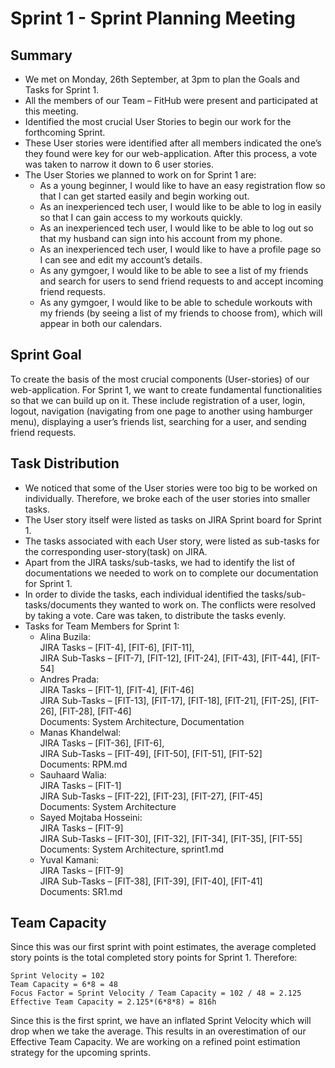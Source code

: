 # Sprint 1 - Sprint Planning Meeting

## Summary
- We met on Monday, 26th September, at 3pm to plan the Goals and Tasks for Sprint 1. 
- All the members of our Team – FitHub were present and participated at this meeting.
- Identified the most crucial User Stories to begin our work for the forthcoming Sprint.
- These User stories were identified after all members indicated the one’s they found were key for our web-application. After this process, a vote was taken to narrow it down to 6 user stories.
- The User Stories we planned to work on for Sprint 1 are:
    - As a young beginner, I would like to have an easy registration flow so that I can get started easily and begin working out.
    - As an inexperienced tech user, I would like to be able to log in easily so that I can gain access to my workouts quickly.
    - As an inexperienced tech user, I would like to be able to log out so that my husband can sign into his account from my phone.
    - As an inexperienced tech user, I would like to have a profile page so I can see and edit my account’s details.
    - As any gymgoer, I would like to be able to see a list of my friends and search for users to send friend requests to and accept incoming friend requests.
    - As any gymgoer, I would like to be able to schedule workouts with my friends (by seeing a list of my friends to choose from), which will appear in both our calendars.

## Sprint Goal

To create the basis of the most crucial components (User-stories) of our web-application. For Sprint 1, we want to create fundamental functionalities so that we can build up on it. These include registration of a user, login, logout, navigation (navigating from one page to another using hamburger menu), displaying a user’s friends list, searching for a user, and sending friend requests.


## Task Distribution

- We noticed that some of the User stories were too big to be worked on individually. Therefore, we broke each of the user stories into smaller tasks.
- The User story itself were listed as tasks on JIRA Sprint board for Sprint 1.
- The tasks associated with each User story, were listed as sub-tasks for the corresponding user-story(task) on JIRA.
- Apart from the JIRA tasks/sub-tasks, we had to identify the list of documentations we needed to work on to complete our documentation for Sprint 1.
- In order to divide the tasks, each individual identified the tasks/sub-tasks/documents they wanted to work on. The conflicts were resolved by taking a vote. Care was taken, to distribute the tasks evenly. 
- Tasks for Team Members for Sprint 1:
     - Alina Buzila:  
        JIRA Tasks – [FIT-4], [FIT-6], [FIT-11],  
        JIRA Sub-Tasks – [FIT-7], [FIT-12], [FIT-24], [FIT-43], [FIT-44], [FIT-54]
     - Andres Prada:  
        JIRA Tasks – [FIT-1], [FIT-4], [FIT-46]   
        JIRA Sub-Tasks – [FIT-13], [FIT-17], [FIT-18], [FIT-21], [FIT-25], [FIT-26], 
        [FIT-28], [FIT-46]  
        Documents: System Architecture, Documentation
     - Manas Khandelwal:  
        JIRA Tasks – [FIT-36], [FIT-6],   
        JIRA Sub-Tasks – [FIT-49], [FIT-50], [FIT-51], [FIT-52]  
        Documents: RPM.md
     - Sauhaard Walia:  
        JIRA Tasks – [FIT-1]  
        JIRA Sub-Tasks – [FIT-22], [FIT-23], [FIT-27], [FIT-45]  
        Documents: System Architecture
     - Sayed Mojtaba Hosseini:  
        JIRA Tasks – [FIT-9]  
        JIRA Sub-Tasks – [FIT-30], [FIT-32], [FIT-34], [FIT-35], [FIT-55]  
        Documents: System Architecture, sprint1.md
     - Yuval Kamani:  
        JIRA Tasks – [FIT-9]  
        JIRA Sub-Tasks – [FIT-38], [FIT-39], [FIT-40], [FIT-41]  
        Documents: SR1.md

## Team Capacity
Since this was our first sprint with point estimates, the average completed story points is the total completed story points for Sprint 1. Therefore:
```
Sprint Velocity = 102
Team Capacity = 6*8 = 48
Focus Factor = Sprint Velocity / Team Capacity = 102 / 48 = 2.125
Effective Team Capacity = 2.125*(6*8*8) = 816h
```

Since this is the first sprint, we have an inflated Sprint Velocity which will drop when we take the average. This results in an overestimation of our Effective Team Capacity. We are working on a refined point estimation strategy for the upcoming sprints.
